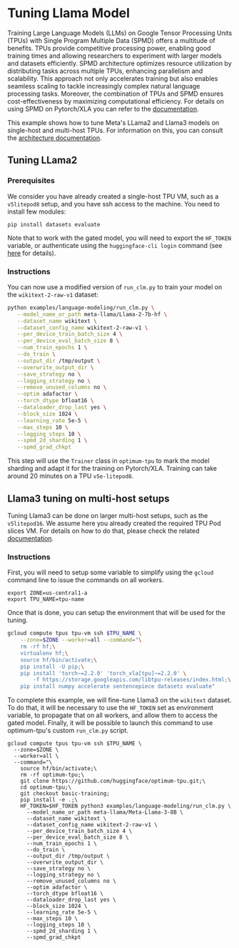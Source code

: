 <!---
Copyright 2024 The HuggingFace Team. All rights reserved.

Licensed under the Apache License, Version 2.0 (the "License");
you may not use this file except in compliance with the License.
You may obtain a copy of the License at

    http://www.apache.org/licenses/LICENSE-2.0

Unless required by applicable law or agreed to in writing, software
distributed under the License is distributed on an "AS IS" BASIS,
WITHOUT WARRANTIES OR CONDITIONS OF ANY KIND, either express or implied.
See the License for the specific language governing permissions and
limitations under the License.
-->

# Tuning Llama Model

Training Large Language Models (LLMs) on Google Tensor Processing Units (TPUs) with Single Program Multiple Data (SPMD) offers a multitude of benefits. TPUs provide competitive processing power, enabling good training times and allowing researchers to experiment with larger models and datasets efficiently. SPMD architecture optimizes resource utilization by distributing tasks across multiple TPUs, enhancing parallelism and scalability. This approach not only accelerates training but also enables seamless scaling to tackle increasingly complex natural language processing tasks. Moreover, the combination of TPUs and SPMD ensures cost-effectiveness by maximizing computational efficiency. For details on using SPMD on Pytorch/XLA you can refer to the [documentation](https://github.com/pytorch/xla/blob/master/docs/spmd.md).

This example shows how to tune Meta's LLama2 and Llama3 models on single-host and multi-host TPUs. For information on this, you can consult the [architecture documentation](https://cloud.google.com/tpu/docs/system-architecture-tpu-vm).

## Tuning LLama2

### Prerequisites

We consider you have already created a single-host TPU VM, such as a `v5litepod8` setup, and you have ssh access to the machine.
You need to install few modules:

```shell
pip install datasets evaluate
```

Note that to work with the gated model, you will need to export the `HF_TOKEN` variable, or authenticate using the `huggingface-cli login` command (see [here](https://huggingface.co/settings/tokens) for details).

### Instructions

You can now use a modified version of `run_clm.py` to train your model on the `wikitext-2-raw-v1` dataset:

```bash
python examples/language-modeling/run_clm.py \
   --model_name_or_path meta-llama/Llama-2-7b-hf \
   --dataset_name wikitext \
   --dataset_config_name wikitext-2-raw-v1 \
   --per_device_train_batch_size 4 \
   --per_device_eval_batch_size 8 \
   --num_train_epochs 1 \
   --do_train \
   --output_dir /tmp/output \
   --overwrite_output_dir \
   --save_strategy no \
   --logging_strategy no \
   --remove_unused_columns no \
   --optim adafactor \
   --torch_dtype bfloat16 \
   --dataloader_drop_last yes \
   --block_size 1024 \
   --learning_rate 5e-5 \
   --max_steps 10 \
   --logging_steps 10 \
   --spmd_2d_sharding 1 \
   --spmd_grad_chkpt
```

This step will use the `Trainer` class in `optimum-tpu` to mark the model sharding and adapt it for the training on Pytorch/XLA. Training can take around 20 minutes on a TPU `v5e-litepod8`.

## Llama3 tuning on multi-host setups

Tuning Llama3 can be done on larger multi-host setups, such as the `v5litepod16`. We assume here you already created the required TPU Pod slices VM. For details on how to do that, please check the related [documentation](https://cloud.google.com/tpu/docs/pytorch-pods).

### Instructions

First, you will need to setup some variable to simplify using the `gcloud` command line to issue the commands on all workers.

```shell
export ZONE=us-central1-a
export TPU_NAME=tpu-name
```

Once that is done, you can setup the environment that will be used for the tuning.

```bash
gcloud compute tpus tpu-vm ssh $TPU_NAME \
    --zone=$ZONE --worker=all --command="\
    rm -rf hf;\
    virtualenv hf;\
    source hf/bin/activate;\
    pip install -U pip;\
    pip install 'torch~=2.2.0' 'torch_xla[tpu]~=2.2.0' \
        -f https://storage.googleapis.com/libtpu-releases/index.html;\
    pip install numpy accelerate sentencepiece datasets evaluate"
```

To complete this example, we will fine-tune Llama3 on the `wikitext` dataset. To do that, it will be necessary to use the `HF_TOKEN` set as environment variable, to propagate that on all workers, and allow them to access the gated model.
Finally, it will be possible to launch this command to use optimum-tpu's custom `run_clm.py` script.

```shell
gcloud compute tpus tpu-vm ssh $TPU_NAME \
  --zone=$ZONE \
  --worker=all \
  --command="\
    source hf/bin/activate;\
    rm -rf optimum-tpu;\
    git clone https://github.com/huggingface/optimum-tpu.git;\
    cd optimum-tpu;\
    git checkout basic-training;
    pip install -e .;\
    HF_TOKEN=$HF_TOKEN python3 examples/language-modeling/run_clm.py \
      --model_name_or_path meta-llama/Meta-Llama-3-8B \
      --dataset_name wikitext \
      --dataset_config_name wikitext-2-raw-v1 \
      --per_device_train_batch_size 4 \
      --per_device_eval_batch_size 8 \
      --num_train_epochs 1 \
      --do_train \
      --output_dir /tmp/output \
      --overwrite_output_dir \
      --save_strategy no \
      --logging_strategy no \
      --remove_unused_columns no \
      --optim adafactor \
      --torch_dtype bfloat16 \
      --dataloader_drop_last yes \
      --block_size 1024 \
      --learning_rate 5e-5 \
      --max_steps 10 \
      --logging_steps 10 \
      --spmd_2d_sharding 1 \
      --spmd_grad_chkpt
```
